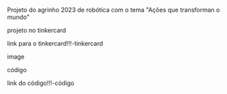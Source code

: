 Projeto do agrinho 2023 de robótica com o tema "Ações que transforman o mundo"

projeto no tinkercard

link para o tinkercard!!!-tinkercard

image

código

link do código!!!-código
